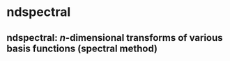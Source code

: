 # ndspectral

## ndspectral: *n*-dimensional transforms of various basis functions (spectral method)
